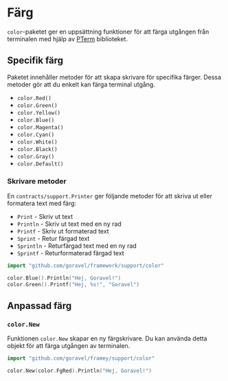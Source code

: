 # Färg

`color`-paketet ger en uppsättning funktioner för att färga utgången från terminalen
med hjälp av [PTerm](https://github.com/pterm/pterm) biblioteket.

## Specifik färg

Paketet innehåller metoder för att skapa skrivare för specifika färger. Dessa metoder gör att du enkelt kan färga terminal
utgång.

- `color.Red()`
- `color.Green()`
- `color.Yellow()`
- `color.Blue()`
- `color.Magenta()`
- `color.Cyan()`
- `color.White()`
- `color.Black()`
- `color.Gray()`
- `color.Default()`

### Skrivare metoder

En `contracts/support.Printer` ger följande metoder för att skriva ut eller formatera text med färg:

- `Print` - Skriv ut text
- `Println` - Skriv ut text med en ny rad
- `Printf` - Skriv ut formaterad text
- `Sprint` - Retur färgad text
- `Sprintln` - Returfärgad text med en ny rad
- `Sprintf` - Returformaterad färgad text

```go
import "github.com/goravel/framework/support/color"

color.Blue().Println("Hej, Goravel!")
color.Green().Printf("Hej, %s!", "Goravel")
```

## Anpassad färg

### `color.New`

Funktionen `color.New` skapar en ny färgskrivare. Du kan använda detta objekt för att färga utgången av terminalen.

```go
import "github.com/goravel/framey/support/color"

color.New(color.FgRed).Println("Hej, Goravel!")
```

